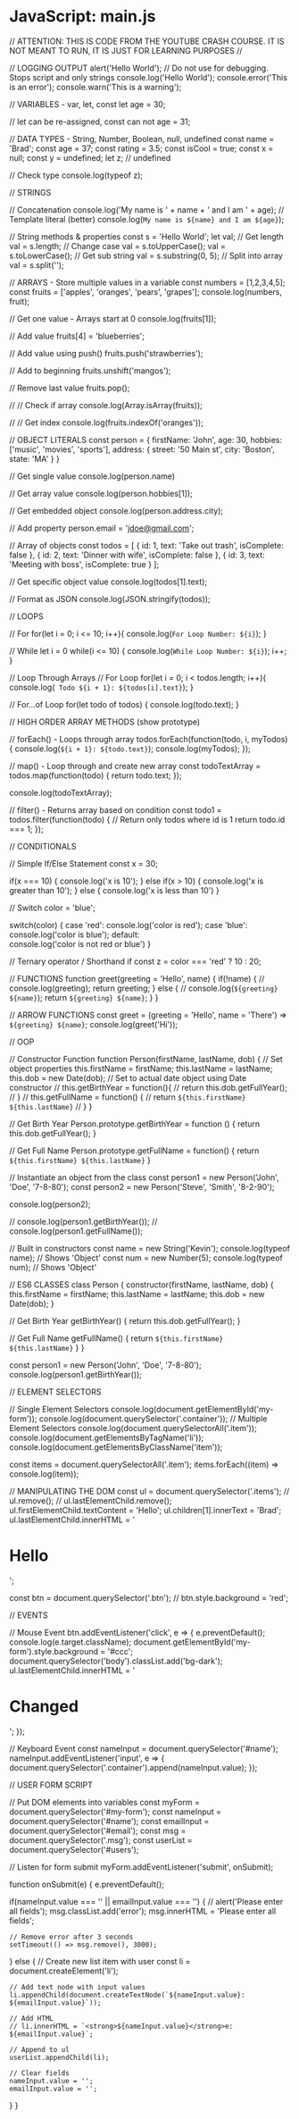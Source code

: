 # JavaScript: main.js
// ATTENTION: THIS IS CODE FROM THE YOUTUBE CRASH COURSE. IT IS NOT MEANT TO RUN, IT IS JUST FOR LEARNING PURPOSES //

// LOGGING OUTPUT
alert('Hello World'); // Do not use for debugging. Stops script and only strings
console.log('Hello World');
console.error('This is an error');
console.warn('This is a warning');


// VARIABLES - var, let, const
let age = 30;

// let can be re-assigned, const can not
age = 31;


// DATA TYPES - String, Number, Boolean, null, undefined
const name = 'Brad';
const age = 37;
const rating = 3.5;
const isCool = true;
const x = null;
const y = undefined;
let z; // undefined

// Check type
console.log(typeof z);


// STRINGS

// Concatenation
console.log('My name is ' + name + ' and I am ' + age);
// Template literal (better)
console.log(`My name is ${name} and I am ${age}`);

// String methods & properties
const s = 'Hello World';
let val;
// Get length
val = s.length;
// Change case
val = s.toUpperCase();
val = s.toLowerCase();
// Get sub string
val = s.substring(0, 5);
// Split into array
val = s.split('');



// ARRAYS - Store multiple values in a variable
const numbers = [1,2,3,4,5];
const fruits = ['apples', 'oranges', 'pears', 'grapes'];
console.log(numbers, fruit);

// Get one value - Arrays start at 0
console.log(fruits[1]);

// Add value
fruits[4] = 'blueberries';

// Add value using push()
fruits.push('strawberries');

// Add to beginning
fruits.unshift('mangos');

// Remove last value
fruits.pop();

// // Check if array
console.log(Array.isArray(fruits));

// // Get index
console.log(fruits.indexOf('oranges'));



// OBJECT LITERALS
const person = {
  firstName: 'John',
  age: 30,
  hobbies: ['music', 'movies', 'sports'],
  address: {
    street: '50 Main st',
    city: 'Boston',
    state: 'MA'
  }
}

// Get single value
console.log(person.name)

// Get array value
console.log(person.hobbies[1]);

// Get embedded object
console.log(person.address.city);

// Add property
person.email = 'jdoe@gmail.com';

// Array of objects
const todos = [
  {
    id: 1,
    text: 'Take out trash',
    isComplete: false
  },
  {
    id: 2,
    text: 'Dinner with wife',
    isComplete: false
  },
  {
    id: 3,
    text: 'Meeting with boss',
    isComplete: true
  }
];

// Get specific object value
console.log(todos[1].text);

// Format as JSON
console.log(JSON.stringify(todos));


// LOOPS

// For
for(let i = 0; i <= 10; i++){
  console.log(`For Loop Number: ${i}`);
}

// While
let i = 0
while(i <= 10) {
  console.log(`While Loop Number: ${i}`);
  i++;
}

// Loop Through Arrays
// For Loop
for(let i = 0; i < todos.length; i++){
  console.log(` Todo ${i + 1}: ${todos[i].text}`);
}

// For...of Loop
for(let todo of todos) {
  console.log(todo.text);
}


// HIGH ORDER ARRAY METHODS (show prototype)

// forEach() - Loops through array
todos.forEach(function(todo, i, myTodos) {
  console.log(`${i + 1}: ${todo.text}`);
  console.log(myTodos);
});

// map() - Loop through and create new array
const todoTextArray = todos.map(function(todo) {
  return todo.text;
});

console.log(todoTextArray);

// filter() - Returns array based on condition
const todo1 = todos.filter(function(todo) {
  // Return only todos where id is 1
  return todo.id === 1; 
});


// CONDITIONALS

// Simple If/Else Statement
const x = 30;

if(x === 10) {
  console.log('x is 10');
} else if(x > 10) {
  console.log('x is greater than 10');
} else {
  console.log('x is less than 10')
}

// Switch
color = 'blue';

switch(color) {
  case 'red':
    console.log('color is red');
  case 'blue':
    console.log('color is blue');
  default:  
    console.log('color is not red or blue')
}

// Ternary operator / Shorthand if
const z = color === 'red' ? 10 : 20;



// FUNCTIONS
function greet(greeting = 'Hello', name) {
  if(!name) {
    // console.log(greeting);
    return greeting;
  } else {
    // console.log(`${greeting} ${name}`);
    return `${greeting} ${name}`;
  }
}


// ARROW FUNCTIONS
const greet = (greeting = 'Hello', name = 'There') => `${greeting} ${name}`;
console.log(greet('Hi'));


// OOP

// Constructor Function
function Person(firstName, lastName, dob) {
  // Set object properties
  this.firstName = firstName;
  this.lastName = lastName;
  this.dob = new Date(dob); // Set to actual date object using Date constructor
  // this.getBirthYear = function(){
  //   return this.dob.getFullYear();
  // }
  // this.getFullName = function() {
  //   return `${this.firstName} ${this.lastName}`
  // }
}

// Get Birth Year
Person.prototype.getBirthYear = function () {
  return this.dob.getFullYear();
}

// Get Full Name
Person.prototype.getFullName = function() {
  return `${this.firstName} ${this.lastName}`
}


// Instantiate an object from the class
const person1 = new Person('John', 'Doe', '7-8-80');
const person2 = new Person('Steve', 'Smith', '8-2-90');

console.log(person2);

// console.log(person1.getBirthYear());
// console.log(person1.getFullName());



// Built in constructors
const name = new String('Kevin');
console.log(typeof name); // Shows 'Object'
const num = new Number(5);
console.log(typeof num); // Shows 'Object'


// ES6 CLASSES
class Person {
  constructor(firstName, lastName, dob) {
    this.firstName = firstName;
    this.lastName = lastName;
    this.dob = new Date(dob);
  }

  // Get Birth Year
  getBirthYear() {
    return this.dob.getFullYear();
  }

  // Get Full Name
  getFullName() {
    return `${this.firstName} ${this.lastName}`
  }
}

const person1 = new Person('John', 'Doe', '7-8-80');
console.log(person1.getBirthYear());


// ELEMENT SELECTORS

// Single Element Selectors
console.log(document.getElementById('my-form'));
console.log(document.querySelector('.container'));
// Multiple Element Selectors
console.log(document.querySelectorAll('.item'));
console.log(document.getElementsByTagName('li'));
console.log(document.getElementsByClassName('item'));

const items = document.querySelectorAll('.item');
items.forEach((item) => console.log(item));


// MANIPULATING THE DOM
const ul = document.querySelector('.items');
// ul.remove();
// ul.lastElementChild.remove();
ul.firstElementChild.textContent = 'Hello';
ul.children[1].innerText = 'Brad';
ul.lastElementChild.innerHTML = '<h1>Hello</h1>';

const btn = document.querySelector('.btn');
// btn.style.background = 'red';


// EVENTS

// Mouse Event
btn.addEventListener('click', e => {
  e.preventDefault();
  console.log(e.target.className);
  document.getElementById('my-form').style.background = '#ccc';
  document.querySelector('body').classList.add('bg-dark');
  ul.lastElementChild.innerHTML = '<h1>Changed</h1>';
});

// Keyboard Event
const nameInput = document.querySelector('#name');
nameInput.addEventListener('input', e => {
  document.querySelector('.container').append(nameInput.value);
});


// USER FORM SCRIPT

// Put DOM elements into variables
const myForm = document.querySelector('#my-form');
const nameInput = document.querySelector('#name');
const emailInput = document.querySelector('#email');
const msg = document.querySelector('.msg');
const userList = document.querySelector('#users');

// Listen for form submit
myForm.addEventListener('submit', onSubmit);

function onSubmit(e) {
  e.preventDefault();
  
  if(nameInput.value === '' || emailInput.value === '') {
    // alert('Please enter all fields');
    msg.classList.add('error');
    msg.innerHTML = 'Please enter all fields';

    // Remove error after 3 seconds
    setTimeout(() => msg.remove(), 3000);
  } else {
    // Create new list item with user
    const li = document.createElement('li');

    // Add text node with input values
    li.appendChild(document.createTextNode(`${nameInput.value}: ${emailInput.value}`));

    // Add HTML
    // li.innerHTML = `<strong>${nameInput.value}</strong>e: ${emailInput.value}`;

    // Append to ul
    userList.appendChild(li);

    // Clear fields
    nameInput.value = '';
    emailInput.value = '';
  }
}